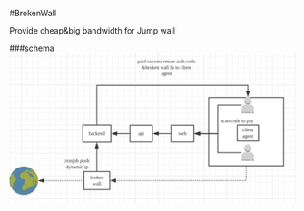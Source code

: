 #BrokenWall

Provide cheap&big bandwidth for Jump wall

###schema
![schema](https://github.com/jinjin123/BrokenWall/blob/master/one.png)
